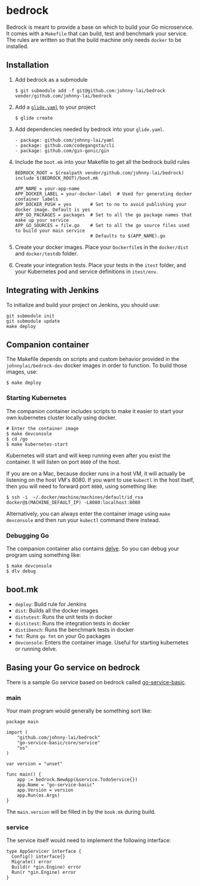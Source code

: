 # bedrock

Bedrock is meant to provide a base on which to build your Go microservice. It comes with a `Makefile` that
can build, test and benchmark your service. The rules are written so that the build machine only needs `docker`
to be installed.

## Installation

1. Add bedrock as a submodule
   
   ```
   $ git submodule add -f git@github.com:johnny-lai/bedrock vendor/github.com/johnny-lai/bedrock
   ```

2. Add a [`glide.yaml`](https://github.com/Masterminds/glide) to your project

   ```
   $ glide create
   ```
   
3. Add dependencies needed by bedrock into your `glide.yaml`.

   ```
   - package: github.com/johnny-lai/yaml
   - package: github.com/codegangsta/cli
   - package: github.com/gin-gonic/gin
   ```

4. Include the `boot.mk` into your Makefile to get all the bedrock build rules

   ```
   BEDROCK_ROOT = $(realpath vendor/github.com/johnny-lai/bedrock)
   include $(BEDROCK_ROOT)/boot.mk 

   APP_NAME = your-app-name
   APP_DOCKER_LABEL = your-docker-label  # Used for generating docker container labels
   APP_DOCKER_PUSH = yes       # Set to no to avoid publishing your docker image. Default is yes
   APP_GO_PACKAGES = packages  # Set to all the go package names that make up your service
   APP_GO_SOURCES = file.go    # Set to all the go source files used to build your main service
                               # Defaults to $(APP_NAME).go
   ```
   
5. Create your docker images. Place your `Dockerfile`s in the `docker/dist` and `docker/testdb` folder.

6. Create your integration tests. Place your tests in the `itest` folder, and your Kubernetes pod and service definitions in `itest/env`.

## Integrating with Jenkins

To initialize and build your project on Jenkins, you should use:

```
git submodule init
git submodule update
make deploy
```

## Companion container

The Makefile depends on scripts and custom behavior provided in the `johnnylai/bedrock-dev` docker images in order to
function. To build those images, use:

```
$ make deploy
```

### Starting Kubernetes

The companion container includes scripts to make it easier to start your own kubernetes cluster locally using docker.

```
# Enter the container image
$ make devconsole
$ cd /go
$ make kubernetes-start
```

Kubernetes will start and will keep running even after you exist the container. It will listen on port `8080` of the host.

If you are on a Mac, because docker runs in a host VM, it will actually be listening on the host VM's 8080. If you want
to use `kubectl` in the host itself, then you will need to forward port `8080`, using something like:

```
$ ssh -i  ~/.docker/machine/machines/default/id_rsa docker@$(MACHINE_DEFAULT_IP) -L8080:localhost:8080
```

Alternatively, you can always enter the container image using `make devconsole` and then run your `kubectl` command there
instead.

### Debugging Go

The companion container also contains [delve](https://github.com/derekparker/delve). So you can debug your program using
something like:

```
$ make devconsole
$ dlv debug
```

## boot.mk

* `deploy`: Build rule for Jenkins
* `dist`: Builds all the docker images
* `distutest`: Runs the unit tests in docker
* `distitest`: Runs the integration tests in docker
* `distibench`: Runs the benchmark tests in docker
* `fmt`: Runs `go fmt` on your Go packages
* `devconsole`: Enters the container image. Useful for starting kubernetes or running delve.

## Basing your Go service on bedrock

There is a sample Go service based on bedrock called [go-service-basic](https://github.com/johnny-lai/go-service-basic).

### main

Your main program would generally be something sort like:

```
package main

import (
	"github.com/johnny-lai/bedrock"
	"go-service-basic/core/service"
	"os"
)

var version = "unset"

func main() {
	app := bedrock.NewApp(&service.TodoService{})
	app.Name = "go-service-basic"
	app.Version = version
	app.Run(os.Args)
}
```

The `main.version` will be filled in by the `book.mk` during build.

### service

The service itself would need to implement the following interface:

```
type AppServicer interface {
  Config() interface{}
  Migrate() error
  Build(r *gin.Engine) error
  Run(r *gin.Engine) error
}
```
